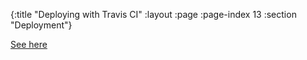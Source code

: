{:title "Deploying with Travis CI"
 :layout :page
 :page-index 13
 :section "Deployment"}

[See here](https://github.com/cryogen-project/cryogen/issues/176#issue-415475534)

